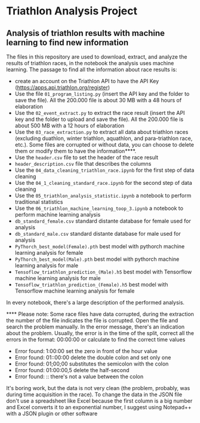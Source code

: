 # Triathlon Analysis Project
## Analysis of triathlon results with machine learning to find new information

The files in this repository are used to download, extract, and analyze the results of triathlon races, in the notebook the analysis uses machine learning. 
The passage to find all the information about race results is:
* create an account on the Triathlon API to have the API Key (https://apps.api.triathlon.org/register)
* Use the file `01_program_listing.py` (insert the API key and the folder to save the file). All the 200.000 file is about 30 MB with a 48 hours of elaboration
* Use the `02_event_extract.py` to extract the race result (insert the API key and the folder to upload and save the file). All the 200.000 file is about 500 MB with a 12 hours of elaboration
* Use the `03_race_extraction.py` to extract all data about triathlon races (excluding duathlon, winter triathlon, aquathlon, and para-triathlon race, etc.). Some files are corrupted or without data, you can choose to delete them or modify them to have the information****.
* Use the `header.csv` file to set the header of the race result
* `header_description.csv` file that describes the columns
* Use the `04_data_cleaning_triathlon_race.ipynb` for the first step of data cleaning
* Use the `04_1_cleaning_standard_race.ipynb` for the second step of data cleaning
* Use the `05_triathlon_analysis_statistic.ipynb` a notebook to perform traditional statistics
* Use the `06_triathlon_machine_learning_toop_3.ipynb` a notebook to perform machine learning analysis
* `db_standard_female.csv` standard distante database for female used for analysis
* `db_standard_male.csv` standard distante database for male used for analysis
* `PyThorch_best_model(Female).pth` best model with pythorch machine learning analysis for female
* `PyThorch_best_model(Male).pth` best model with pythorch machine learning analysis for male
* `Tensoflow_triathlon_prediction_(Male).h5` best model with Tensorflow machine learning analysis for male
* `Tensoflow_triathlon_prediction_(Female).h5` best model with Tensorflow machine learning analysis for female

In every notebook, there's a large description of the performed analysis.

**** Please note:
Some race files have data corrupted, during the extraction the number of the file indicates the file is corrupted. Open the file and search the problem manually. In the error message, there's an indication about the problem.
Usually, the error is in the time of the split, correct all the errors in the format: 00:00:00 or calculate to find the correct time values

* Error found: 1:00:00 set the zero in front of the hour value 
* Error found: 01::00:00 delete the double colon and set only one 
* Error found: 01;00;00 substitutes the semicolon with the colon 
* Error found: 01:00:00,5 delete the half-second 
* Error found: :: there's not a value between the colon 

It's boring work, but the data is not very clean (the problem, probably, was during time acquisition in the race).
To change the data in the JSON file don't use a spreadsheet like Excel because the first column is a big number and Excel converts it to an exponential number, I suggest using Notepad++ with a JSON plugin or other software
